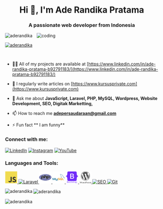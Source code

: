 <h1 align="center">Hi 👋, I'm Ade Randika Pratama</h1>
<h3 align="center">A passionate web developer from Indonesia</h3>
<img align="right" alt="coding" width="400" src="https://cdn.dribbble.com/users/1162077/screenshots/3848914/media/7ed7d5ca074b48b328150e5a231e8d1f.gif">

<p align="left"> <img src="https://komarev.com/ghpvc/?username=aderandika&label=Profile%20views&color=0e75b6&style=flat" alt="aderandika" /> </p>

<p align="left"> <a href="https://github.com/ryo-ma/github-profile-trophy"><img src="https://github-profile-trophy.vercel.app/?username=aderandika" alt="aderandika" /></a> </p>

<p align="left"> <a href="https://twitter.com/" target="blank"><img src="https://img.shields.io/twitter/follow/?logo=twitter&style=for-the-badge" alt="" /></a> </p>

- 👨‍💻 All of my projects are available at [https://www.linkedin.com/in/ade-randika-pratama-b92791183/](https://www.linkedin.com/in/ade-randika-pratama-b92791183/)

- 📝 I regularly write articles on [https://www.kursusprivate.com](https://www.kursusprivate.com)

- 💬 Ask me about **JavaScript, Laravel, PHP, MySQL, Wordpress, Website Development, SEO, Digitak Marketting,**

- 📫 How to reach me **adepersaudaraan@gmail.com**

- ⚡ Fun fact **
I am funny**

<h3 align="left">Connect with me:</h3>
<p align="left">
<a href="https://linkedin.com/in/https://www.linkedin.com/in/ade-randika-pratama-b92791183/" target="blank"><img align="center" src="https://raw.githubusercontent.com/rahuldkjain/github-profile-readme-generator/master/src/images/icons/Social/linked-in-alt.svg" alt="LinkedIn" height="30" width="40" /></a>
<a href="https://instagram.com/aderandikapratama" target="blank"><img align="center" src="https://raw.githubusercontent.com/rahuldkjain/github-profile-readme-generator/master/src/images/icons/Social/instagram.svg" alt="Instagram" height="30" width="40" /></a>
<a href="https://www.youtube.com/c/ade randika" target="blank"><img align="center" src="https://raw.githubusercontent.com/rahuldkjain/github-profile-readme-generator/master/src/images/icons/Social/youtube.svg" alt="YouTube" height="30" width="40" /></a>
</p>

<h3 align="left">Languages and Tools:</h3>
<p align="left"> 
  <a href="https://developer.mozilla.org/en-US/docs/Web/JavaScript" target="_blank" rel="noreferrer"> 
    <img src="https://raw.githubusercontent.com/devicons/devicon/master/icons/javascript/javascript-original.svg" alt="JavaScript" width="40" height="40"/> 
  </a> 
  <a href="https://laravel.com/" target="_blank" rel="noreferrer"> 
    <img src="https://www.svgrepo.com/show/376332/laravel.svg" alt="Laravel" width="40" height="40"/> 
  </a>
  <a href="https://www.php.net" target="_blank" rel="noreferrer"> 
    <img src="https://raw.githubusercontent.com/devicons/devicon/master/icons/php/php-original.svg" alt="PHP" width="40" height="40"/> 
  </a> 
  <a href="https://www.mysql.com/" target="_blank" rel="noreferrer"> 
    <img src="https://raw.githubusercontent.com/devicons/devicon/master/icons/mysql/mysql-original-wordmark.svg" alt="MySQL" width="40" height="40"/> 
  </a> 
  <a href="https://getbootstrap.com" target="_blank" rel="noreferrer"> 
    <img src="https://raw.githubusercontent.com/devicons/devicon/master/icons/bootstrap/bootstrap-plain-wordmark.svg" alt="Bootstrap" width="40" height="40"/> 
  </a> 
  <a href="https://wordpress.org" target="_blank" rel="noreferrer">
  <img src="https://raw.githubusercontent.com/devicons/devicon/master/icons/wordpress/wordpress-plain-wordmark.svg" alt="WordPress" width="40" height="40"/>
</a>
  <a href="https://en.wikipedia.org/wiki/Search_engine_optimization" target="_blank" rel="noreferrer">
  <img src="https://img.icons8.com/external-flat-juicy-fish/60/external-seo-digital-marketing-flat-flat-juicy-fish.png" alt="SEO" width="40" height="40"/>
</a>
  <a href="https://git-scm.com/" target="_blank" rel="noreferrer"> 
    <img src="https://www.vectorlogo.zone/logos/git-scm/git-scm-icon.svg" alt="Git" width="40" height="40"/> 
  </a> 
</p>

<p><img align="left" src="https://github-readme-stats.vercel.app/api/top-langs?username=aderandika&show_icons=true&locale=en&layout=compact" alt="aderandika" /></p>

<p>&nbsp;<img align="center" src="https://github-readme-stats.vercel.app/api?username=aderandika&show_icons=true&locale=en" alt="aderandika" /></p>

<p><img align="center" src="https://github-readme-streak-stats.herokuapp.com/?user=aderandika&" alt="aderandika" /></p>
